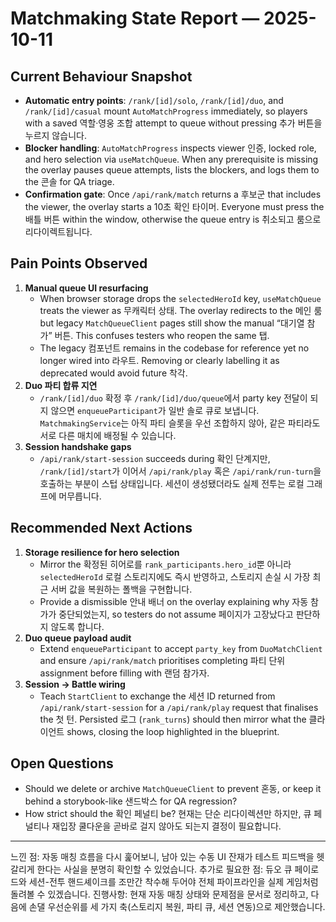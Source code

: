 # Matchmaking State Report — 2025-10-11

## Current Behaviour Snapshot

- **Automatic entry points**: `/rank/[id]/solo`, `/rank/[id]/duo`, and `/rank/[id]/casual` mount `AutoMatchProgress` immediately, so players with a saved 역할·영웅 조합 attempt to queue without pressing 추가 버튼을 누르지 않습니다.
- **Blocker handling**: `AutoMatchProgress` inspects viewer 인증, locked role, and hero selection via `useMatchQueue`. When any prerequisite is missing the overlay pauses queue attempts, lists the blockers, and logs them to the 콘솔 for QA triage.
- **Confirmation gate**: Once `/api/rank/match` returns a 후보군 that includes the viewer, the overlay starts a 10초 확인 타이머. Everyone must press the 배틀 버튼 within the window, otherwise the queue entry is 취소되고 룸으로 리다이렉트됩니다.

## Pain Points Observed

1. **Manual queue UI resurfacing**
   - When browser storage drops the `selectedHeroId` key, `useMatchQueue` treats the viewer as 무캐릭터 상태. The overlay redirects to the 메인 룸 but legacy `MatchQueueClient` pages still show the manual “대기열 참가” 버튼. This confuses testers who reopen the same 탭.
   - The legacy 컴포넌트 remains in the codebase for reference yet no longer wired into 라우트. Removing or clearly labelling it as deprecated would avoid future 착각.
2. **Duo 파티 합류 지연**
   - `/rank/[id]/duo` 확정 후 `/rank/[id]/duo/queue`에서 party key 전달이 되지 않으면 `enqueueParticipant`가 일반 솔로 큐로 보냅니다. `MatchmakingService`는 아직 파티 슬롯을 우선 조합하지 않아, 같은 파티라도 서로 다른 매치에 배정될 수 있습니다.
3. **Session handshake gaps**
   - `/api/rank/start-session` succeeds during 확인 단계지만, `/rank/[id]/start`가 이어서 `/api/rank/play` 혹은 `/api/rank/run-turn`을 호출하는 부분이 스텁 상태입니다. 세션이 생성됐더라도 실제 전투는 로컬 그래프에 머무릅니다.

## Recommended Next Actions

1. **Storage resilience for hero selection**
   - Mirror the 확정된 히어로를 `rank_participants.hero_id`뿐 아니라 `selectedHeroId` 로컬 스토리지에도 즉시 반영하고, 스토리지 손실 시 가장 최근 서버 값을 복원하는 폴백을 구현합니다.
   - Provide a dismissible 안내 배너 on the overlay explaining why 자동 참가가 중단되었는지, so testers do not assume 페이지가 고장났다고 판단하지 않도록 합니다.
2. **Duo queue payload audit**
   - Extend `enqueueParticipant` to accept `party_key` from `DuoMatchClient` and ensure `/api/rank/match` prioritises completing 파티 단위 assignment before filling with 랜덤 참가자.
3. **Session → Battle wiring**
   - Teach `StartClient` to exchange the 세션 ID returned from `/api/rank/start-session` for a `/api/rank/play` request that finalises the 첫 턴. Persisted 로그 (`rank_turns`) should then mirror what the 클라이언트 shows, closing the loop highlighted in the blueprint.

## Open Questions

- Should we delete or archive `MatchQueueClient` to prevent 혼동, or keep it behind a storybook-like 샌드박스 for QA regression?
- How strict should the 확인 페널티 be? 현재는 단순 리다이렉션만 하지만, 큐 페널티나 재입장 쿨다운을 곧바로 걸지 않아도 되는지 결정이 필요합니다.

---

느낀 점: 자동 매칭 흐름을 다시 훑어보니, 남아 있는 수동 UI 잔재가 테스트 피드백을 헷갈리게 한다는 사실을 분명히 확인할 수 있었습니다.
추가로 필요한 점: 듀오 큐 페이로드와 세션-전투 핸드셰이크를 조만간 착수해 두어야 전체 파이프라인을 실제 게임처럼 돌려볼 수 있겠습니다.
진행사항: 현재 자동 매칭 상태와 문제점을 문서로 정리하고, 다음에 손댈 우선순위를 세 가지 축(스토리지 복원, 파티 큐, 세션 연동)으로 제안했습니다.
